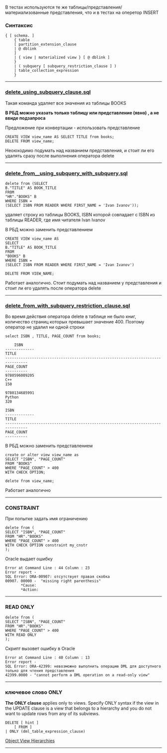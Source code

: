 В тестах используются те же таблицы/представления/материализованные представления, 
что и в тестах на оперетор INSERT

### Синтаксис 

    { [ schema. ]
        { table
        [ partition_extension_clause
        | @ dblink
        ]
        | { view | materialized view } [ @ dblink ]
        }
        | ( subquery [ subquery_restriction_clause ] )
        | table_collection_expression
        }

----------------------------

### [delete_using_subquery_clause.sql](delete_using_subquery_clause.sql)

Такая команда удаляет все значения из таблицы BOOKS

**В РБД можно указать только таблицу или представление (явно) ,
а не ввиде подзапроса**

Предложение при конвертации - использовать представление

    CREATE VIEW view_name AS SELECT TITLE from books;
    DELETE FROM view_name;

Неоюходимо подумать над названием представления, и стоит ли его удалять сразу после выполнения оператора
delete

----------------------------

### [delete_from__using_subquery_with_subquery.sql](delete_from__using_subquery_with_subquery.sql)

    delete from (SELECT
    B."TITLE" AS BOOK_TITLE
    FROM
    "HR"."BOOKS" B
    WHERE ISBN =
    (SELECT ISBN FROM READER WHERE FIRST_NAME = 'Ivan Ivanov'));

удаляет строку из таблицы BOOKS, ISBN которой совпадает с ISBN 
из таблицы READER, где имя читателя Ivan Ivanov

В РБД можно заменить представлением 

    CREATE VIEW view_name AS
    SELECT
    B."TITLE" AS BOOK_TITLE
    FROM
    "BOOKS" B
    WHERE ISBN =
    (SELECT ISBN FROM READER WHERE FIRST_NAME = 'Ivan Ivanov')

    DELETE FROM VIEW_NAME;

Работает аналогично. Стоит подумать над названием у представления и стоит ли его удалять после оператора delete

----------------------------

### [delete_from_with_subquery_restriction_clause.sql](delete_from_with_subquery_restriction_clause.sql)

Во время действия оператора delete в таблице не было книг, количество страниц 
которых превышает значение 400. Поэтому оператор не удалил ни одной строки

    select ISBN , TITLE, PAGE_COUNT from books;
    
        ISBN
    -------------
    TITLE
    --------------------------------------------------------------------------------
    PAGE_COUNT
    ----------
    9780596009205
    C++
    150
    
    9780134685991
    Python
    320
    
    ISBN
    -------------
    TITLE
    --------------------------------------------------------------------------------
    PAGE_COUNT
    ----------

В РБД можно заменить представлением 

    create or alter view view_name as
    SELECT "ISBN", "PAGE_COUNT"
    FROM "BOOKS"
    WHERE "PAGE_COUNT" > 400
    WITH CHECK OPTION;
    
    delete from view_name;

Работает аналогично

----------------------------
### CONSTRAINT 
 При попытке задать имя ограничению 

    delete from (
    SELECT "ISBN", "PAGE_COUNT"
    FROM "HR"."BOOKS"
    WHERE "PAGE_COUNT" > 400
    WITH CHECK OPTION constraint my_cnstr
    );

Oracle выдает ошибку

    Error at Command Line : 44 Column : 23
    Error report -
    SQL Error: ORA-00907: отсутствует правая скобка
    00907. 00000 -  "missing right parenthesis"
           *Cause:    
           *Action:

-----------------------------
### READ ONLY 

    delete from (
    SELECT "ISBN", "PAGE_COUNT"
    FROM "HR"."BOOKS"
    WHERE "PAGE_COUNT" > 400
    WITH READ ONLY
    );

Скрипт вызовет ошибку в Oracle

    Error at Command Line : 40 Column : 13
    Error report -
    SQL Error: ORA-42399: невозможно выполнить операцию DML для доступного только для чтения представления
    42399.0000 - "cannot perform a DML operation on a read-only view"


--------------------------------------------

### ключевое слово ONLY

**The ONLY clause** applies only to views. Specify ONLY syntax if the view in the UPDATE clause is a view that belongs to a hierarchy and you do not want to update rows from any of its subviews.

    DELETE [ hint ]
        [ FROM ]
    | ONLY (dml_table_expression_clause)


[Object View Hierarchies](https://docs.oracle.com/en/database/oracle/oracle-database/23/adobj/object-vew-hierarchies.html#GUID-02606831-2C41-4C51-8E18-36191EBDDD05)

--------------------------------------------

